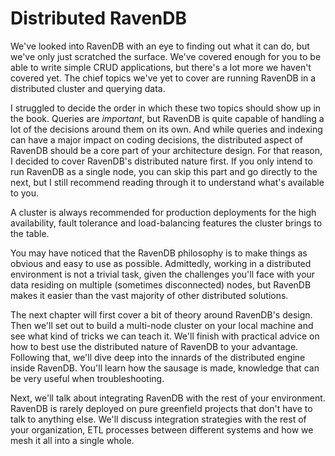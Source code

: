 
# Distributed RavenDB

[Distributed RavenDB]: #distributed-ravendb

We've looked into RavenDB with an eye to finding out what it can do, but we've only just scratched the surface.
We've covered enough for you to be able to write simple CRUD applications, but there's a lot more we haven't covered yet. The 
chief topics we've yet to cover are running RavenDB in a distributed cluster and querying data.

I struggled to decide the order in which these two topics should show up in the book. Queries are _important_, but 
RavenDB is quite capable of handling a lot of the decisions around them on its own. And while queries and indexing can have a 
major impact on coding decisions, the distributed aspect of RavenDB should be a core part of your architecture design. For that reason, I decided 
to cover RavenDB's distributed nature first. If you only intend to run RavenDB as a single node, you can 
skip this part and go directly to the next, but I still recommend reading through it to understand what's available to you. 

A cluster is always recommended for production deployments for the high availability, fault tolerance and load-balancing features the cluster brings to the table.

You may have noticed that the RavenDB philosophy is to make things as obvious and easy to use as possible. Admittedly, working in a distributed environment is not a trivial task, given the challenges you'll face with your data residing on multiple (sometimes disconnected) nodes, but RavenDB makes it easier than the vast majority of other 
distributed solutions.

The next chapter will first cover a bit of theory around RavenDB's design. Then we'll set out to build a multi-node cluster on your local machine and see what kind of tricks we can teach it. We'll finish with practical advice on how to best
use the distributed nature of RavenDB to your advantage. Following that, we'll dive deep into the innards of the 
distributed engine inside RavenDB. You'll learn how the sausage is made, knowledge that can be very useful when troubleshooting.

Next, we'll talk about integrating RavenDB with the rest of your environment. RavenDB is rarely deployed on 
pure greenfield projects that don't have to talk to anything else. We'll discuss integration strategies with the rest
of your organization, ETL processes between different systems and how we mesh it all into a single whole.
